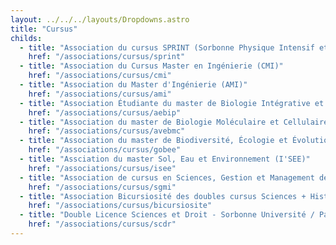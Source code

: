 ```yaml
---
layout: ../../../layouts/Dropdowns.astro
title: "Cursus"
childs:
  - title: "Association du cursus SPRINT (Sorbonne Physique Intensif et Nouvelles Technologies)"
    href: "/associations/cursus/sprint"
  - title: "Association du Cursus Master en Ingénierie (CMI)"
    href: "/associations/cursus/cmi"
  - title: "Association du Master d'Ingénierie (AMI)"
    href: "/associations/cursus/ami"
  - title: "Association Étudiante du master de Biologie Intégrative et Physiologie  (AEBIP)"
    href: "/associations/cursus/aebip"
  - title: "Association du master de Biologie Moléculaire et Cellulaire (AvéBMC)"
    href: "/associations/cursus/avebmc"
  - title: "Association du master de Biodiversité, Écologie et Évolution (GoBEE)"
    href: "/associations/cursus/gobee"
  - title: "Assciation du master Sol, Eau et Environnement (I'SEE)"
    href: "/associations/cursus/isee"
  - title: "Association de cursus en Sciences, Gestion et Management de l’Innovation (SGMI)"
    href: "/associations/cursus/sgmi"
  - title: "Association Bicursiosité des doubles cursus Sciences + Histoire/Philo/Musico/ETC"
    href: "/associations/cursus/bicursiosite"
  - title: "Double Licence Sciences et Droit - Sorbonne Université / Panthéon Assas"
    href: "/associations/cursus/scdr"
---
```

